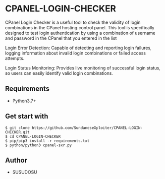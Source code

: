 # CPANEL-LOGIN-CHECKER

CPanel Login Checker is a useful tool to check the validity of login combinations in the CPanel hosting control panel. This tool is specifically designed to test login authentication by using a combination of username and password in the CPanel that you entered in the list

Login Error Detection: Capable of detecting and reporting login failures, logging information about invalid login combinations or failed access attempts.


Login Status Monitoring: Provides live monitoring of successful login status, so users can easily identify valid login combinations.
## Requirements
- Python3.7+
## Get start with
```
$ git clone https://github.com/SundaneseXploiter/CPANEL-LOGIN-CHECKER.git
$ cd CPANEL-LOGIN-CHECKER
$ pip/pip3 install -r requirements.txt
$ python/python3 cpanel-sxr.py
```
## Author
- SUSUDOSU
